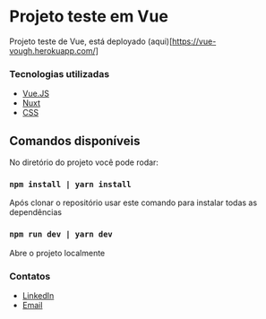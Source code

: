 # Projeto teste em Vue

Projeto teste de Vue, está deployado (aqui)[https://vue-vough.herokuapp.com/]

### Tecnologias utilizadas

- [Vue.JS](https://vuejs.org/)
- [Nuxt](https://nuxtjs.org/)
- [CSS](https://developer.mozilla.org/pt-BR/docs/Web/CSS)

## Comandos disponíveis

No diretório do projeto você pode rodar:

### `npm install | yarn install`

Após clonar o repositório usar este comando para instalar todas as dependências

### `npm run dev | yarn dev`

Abre o projeto localmente

### Contatos

- [LinkedIn](https://www.linkedin.com/in/heitor-gon%C3%A7alves-de-paula-ramos-316abb194/)
- [Email](mailto:heitorgpramos95@gmail.com)

